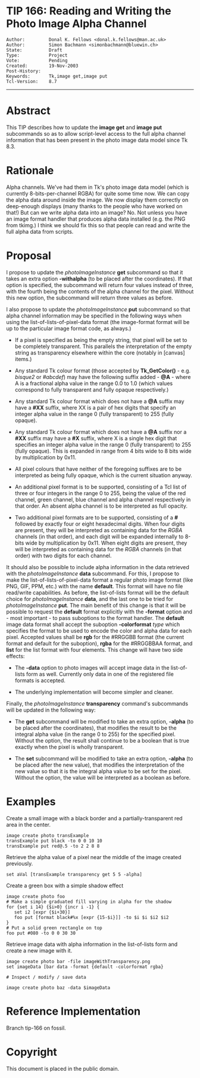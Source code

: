 # TIP 166: Reading and Writing the Photo Image Alpha Channel
	Author:         Donal K. Fellows <donal.k.fellows@man.ac.uk>
	Author:         Simon Bachmann <simonbachmann@bluewin.ch>
	State:          Draft
	Type:           Project
	Vote:           Pending
	Created:        19-Nov-2003
	Post-History:   
	Keywords:       Tk,image get,image put
	Tcl-Version:    8.7
-----

# Abstract

This TIP describes how to update the **image get** and **image put**
subcommands so as to allow script-level access to the full alpha
channel information that has been present in the photo image data
model since Tk 8.3.

# Rationale

Alpha channels.  We've had them in Tk's photo image data model \(which
is currently 8-bits-per-channel RGBA\) for quite some time now.  We can
copy the alpha data around inside the image.  We now display them
correctly on deep-enough displays \(many thanks to the people who have
worked on that!\)  But can we write alpha data into an image?  No.  Not
unless you have an image format handler that produces alpha data
installed \(e.g. the PNG from tkimg.\)  I think we should fix this so
that people can read and write the full alpha data from scripts.

# Proposal

I propose to update the _photoImageInstance_ **get** subcommand so
that it takes an extra option **-withalpha** \(to be placed after the
coordinates\). If that option is specified, the subcommand will return
four values instead of three, with the fourth being the contents of
the alpha channel for the pixel. Without this new option, the
subcommand will return three values as before.

I also propose to update the _photoImageInstance_ **put** subcommand
so that alpha channel information may be specified in the following ways
when using the list-of-lists-of-pixel-data format \(the image-format
format will be up to the particular image format code, as always.\)

 * If a pixel is specified as being the empty string, that pixel will
   be set to be completely transparent.  This parallels the
   interpretation of the empty string as transparency elsewhere within
   the core \(notably in [canvas] items.\)

 * Any standard Tk colour format \(those accepted by
   **Tk\_GetColor\(\)** - e.g.  _bisque2_ or _\#abcdef_\) may have
   the following suffix added - **@A** - where A is a fractional
   alpha value in the range 0.0 to 1.0 \(which values correspond to
   fully transparent and fully opaque respectively.\)

 * Any standard Tk colour format which does not have a **@A** suffix
   may have a **\#XX** suffix, where XX is a pair of hex digits that
   specify an integer alpha value in the range 0 \(fully transparent\)
   to 255 \(fully opaque\).

 * Any standard Tk colour format which does not have a **@A** suffix
   nor a **\#XX** suffix may have a **\#X** suffix, where X is a
   single hex digit that specifies an integer alpha value in the range
   0 \(fully transparent\) to 255 \(fully opaque\).  This is expanded in
   range from 4 bits wide to 8 bits wide by multiplication by 0x11.

 * All pixel colours that have neither of the foregoing suffixes are
   to be interpreted as being fully opaque, which is the current
   situation anyway.

 * An additional pixel format is to be supported, consisting of a Tcl
   list of three or four integers in the range 0 to 255, being the
   value of the red channel, green channel, blue channel and alpha
   channel respectively in that order.  An absent alpha channel is to
   be interpreted as full opacity.

 * Two additional pixel formats are to be supported, consisting of a
   **\#** followed by exactly four or eight hexadecimal digits.  When
   four digits are present, they will be interpreted as containing data
   for the _RGBA_ channels \(in that order\), and each digit will be
   expanded internally to 8-bits wide by multiplication by 0x11.  When
   eight digits are present, they will be interpreted as containing data
   for the _RGBA_ channels \(in that order\) with two digits for each
   channel.

It should also be possible to include alpha information in the data
retrieved with the _photoImageInstance_ **data** subcommand.
For this, I propose to make the list-of-lists-of-pixel-data format a
regular photo image format \(like PNG, GIF, PPM, etc.\) with the name
**default**. This format will have no file read/write capabilities.
As before, the list-of-lists format will be the default choice for
_photoImageInstance_ **data**, and the last one to be tried for
_photoImageInstance_ **put**. The main benefit of this
change is that it will be possible to request the **default**
format explicitly with the **-format** option and - most important -
to pass suboptions to the format handler. 
The **default** image data format shall accept the suboption
**-colorformat** _type_ which specifies the format to be used to
encode the color and alpha data for each pixel. Accepted values shall
be **rgb** for the \#RRGGBB format \(the current format and default
for the suboption\), **rgba** for the \#RRGGBBAA format, and
**list** for the list format with four elements.
This change will have two side effects:

 * The **-data** option to photo images will accept image data in the
   list-of-lists form as well. Currently only data in one of the
   registered file formats is accepted.

 * The underlying implementation will become simpler and cleaner.

Finally, the _photoImageInstance_ **transparency** command's
subcommands will be updated in the following way:

 * The **get** subcommand will be modified to take an extra option,
   **-alpha** \(to be placed after the coordinates\), that modifies the
   result to be the integral alpha value \(in the range 0 to 255\) for the
   specified pixel. Without the option, the result shall continue to be
   a boolean that is true exactly when the pixel is wholly transparent.

 * The **set** subcommand will be modified to take an extra option,
   **-alpha** \(to be placed after the new value\), that modifies the
   interpretation of the new value so that it is the integral
   alpha value to be set for the pixel.  Without the option, the value 
   will be interpreted as a boolean as before.

# Examples

Create a small image with a black border and a partially-transparent
red area in the center.

	image create photo transExample
	transExample put black -to 0 0 10 10
	transExample put red@.5 -to 2 2 8 8

Retrieve the alpha value of a pixel near the middle of the image
created previously.

	set aVal [transExample transparency get 5 5 -alpha]

Create a green box with a simple shadow effect

	image create photo foo
	# Make a simple graduated fill varying in alpha for the shadow
	for {set i 14} {$i>0} {incr i -1} {
	   set i2 [expr {$i+30}]
	   foo put [format black#%x [expr {15-$i}]] -to $i $i $i2 $i2
	}
	# Put a solid green rectangle on top
	foo put #080 -to 0 0 30 30

Retrieve image data with alpha information in the list-of-lists form
and create a new image with it. 

	image create photo bar -file imageWithTransparency.png
	set imageData [bar data -format {default -colorformat rgba}
	
	# Inspect / modify / save data
	
	image create photo baz -data $imageData

# Reference Implementation

Branch tip-166 on fossil.

# Copyright

This document is placed in the public domain.

